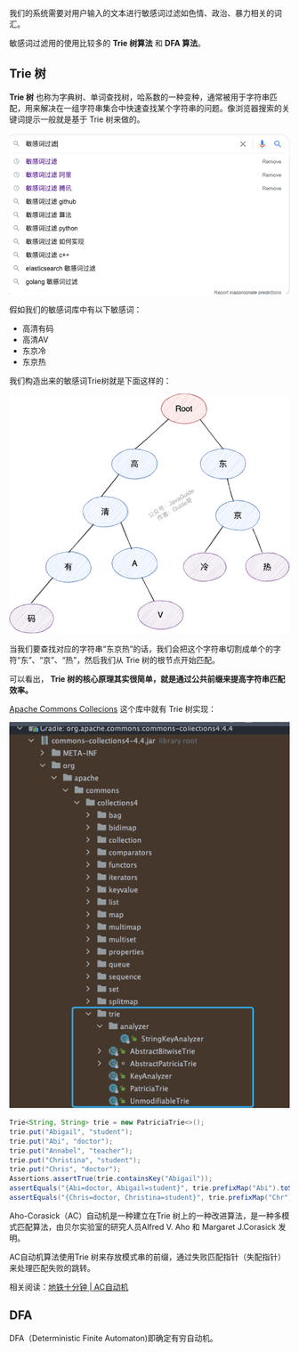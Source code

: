 我们的系统需要对用户输入的文本进行敏感词过滤如色情、政治、暴力相关的词汇。

敏感词过滤用的使用比较多的 **Trie 树算法** 和 **DFA 算法**。

## Trie 树

**Trie 树** 也称为字典树、单词查找树，哈系数的一种变种，通常被用于字符串匹配，用来解决在一组字符串集合中快速查找某个字符串的问题。像浏览器搜索的关键词提示一般就是基于 Trie 树来做的。

![](./images/sentive-words-filter/brower-trie.png)

假如我们的敏感词库中有以下敏感词：

- 高清有码
- 高清AV
- 东京冷
- 东京热

我们构造出来的敏感词Trie树就是下面这样的：

![](./images/sentive-words-filter/trie.png)



当我们要查找对应的字符串“东京热”的话，我们会把这个字符串切割成单个的字符“东”、“京”、“热”，然后我们从 Trie 树的根节点开始匹配。

可以看出， **Trie 树的核心原理其实很简单，就是通过公共前缀来提高字符串匹配效率。**

[Apache Commons Collecions](https://mvnrepository.com/artifact/org.apache.commons/commons-collections4) 这个库中就有 Trie 树实现：

![](./images/sentive-words-filter/common-collections-trie.png)

```java
Trie<String, String> trie = new PatriciaTrie<>();
trie.put("Abigail", "student");
trie.put("Abi", "doctor");
trie.put("Annabel", "teacher");
trie.put("Christina", "student");
trie.put("Chris", "doctor");
Assertions.assertTrue(trie.containsKey("Abigail"));
assertEquals("{Abi=doctor, Abigail=student}", trie.prefixMap("Abi").toString());
assertEquals("{Chris=doctor, Christina=student}", trie.prefixMap("Chr").toString());
```

Aho-Corasick（AC）自动机是一种建立在Trie 树上的一种改进算法，是一种多模式匹配算法，由贝尔实验室的研究人员Alfred V. Aho 和 Margaret J.Corasick 发明。

AC自动机算法使用Trie 树来存放模式串的前缀，通过失败匹配指针（失配指针）来处理匹配失败的跳转。

相关阅读：[地铁十分钟 | AC自动机](https://zhuanlan.zhihu.com/p/146369212)

## DFA

DFA（Deterministic Finite Automaton)即确定有穷自动机。



